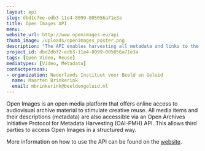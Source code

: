 ```yaml
---
layout: api
slug: dbd1c7ee-edb3-11e4-8099-005056a71e3a
title: Open Images API
menu: 
website_url: http://www.openimages.eu/api
thumb_image: /uploads/openimages_poster.png
description: "The API enables harvesting all metadata and links to the content"
project_id: dbd2dbf2-edb3-11e4-8099-005056a71e3a
tags: [Open Video, Reuse]
mediatypes: [Video, Metadata]
contactpersons: 
- organization: Nederlands Instituut voor Beeld en Geluid
  name: Maarten Brinkerink
  email: mbrinkerink@beeldengeluid.nl
---
```


Open Images is an open media platform that offers online access to audiovisual archive material to stimulate creative reuse. All media items and their descriptions (metadata) are also accessible via an Open Archives Initiative Protocol for Metadata Harvesting (OAI-PMH) API. This allows third parties to access Open Images in a structured way.

More information on how to use the API can be found on the [website](http://www.openimages.eu/api).
